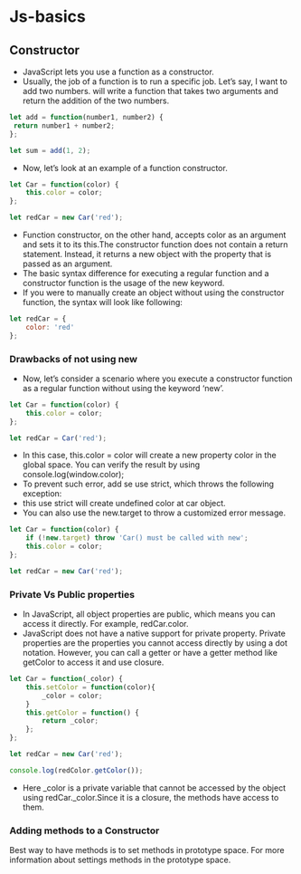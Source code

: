 # Js-basics

## Constructor
* JavaScript lets you use a function as a constructor.
* Usually, the job of a function is to run a specific job. Let’s say, I want to add two numbers. will write a function that takes two arguments and return the addition of the two numbers.
```js
let add = function(number1, number2) {
 return number1 + number2;
};

let sum = add(1, 2);
```
* Now, let’s look at an example of a function constructor.
```js
let Car = function(color) {
    this.color = color;
};

let redCar = new Car('red');
```
* Function constructor, on the other hand, accepts color as an argument and sets it to its this.The constructor function does not contain a return statement. Instead, it returns a new object with the property that is passed as an argument.
* The basic syntax difference for executing a regular function and a constructor function is the usage of the new keyword.
* If you were to manually create an object without using the constructor function, the syntax will look like following:

```js
let redCar = {
    color: 'red'
};
```
### Drawbacks of not using new
* Now, let’s consider a scenario where you execute a constructor function as a regular function without using the keyword ‘new’.
```js
let Car = function(color) {
    this.color = color;
};

let redCar = Car('red');
```
* In this case, this.color = color will create a new property color in the global space. You can verify the result by using console.log(window.color);
* To prevent such error, add se use strict, which throws the following exception:
* this use strict will create undefined color at car object.
* You can also use the new.target to throw a customized error message.
```js
let Car = function(color) {
    if (!new.target) throw 'Car() must be called with new';
    this.color = color; 
};

let redCar = new Car('red');
```
### Private Vs Public properties
* In JavaScript, all object properties are public, which means you can access it directly. For example, redCar.color.
* JavaScript does not have a native support for private property. Private properties are the properties you cannot access directly by using a dot notation. However, you can call a getter or have a getter method like getColor to access it and use closure.
```js
let Car = function(_color) {
    this.setColor = function(color){
        _color = color;
    }
    this.getColor = function() {
        return _color;
    };
};

let redCar = new Car('red');

console.log(redColor.getColor());
```
* Here _color is a private variable that cannot be accessed by the object using redCar._color.Since it is a closure, the methods have access to them.

### Adding methods to a Constructor

Best way to have methods is to set methods in prototype space. For more information about settings methods in the prototype space.